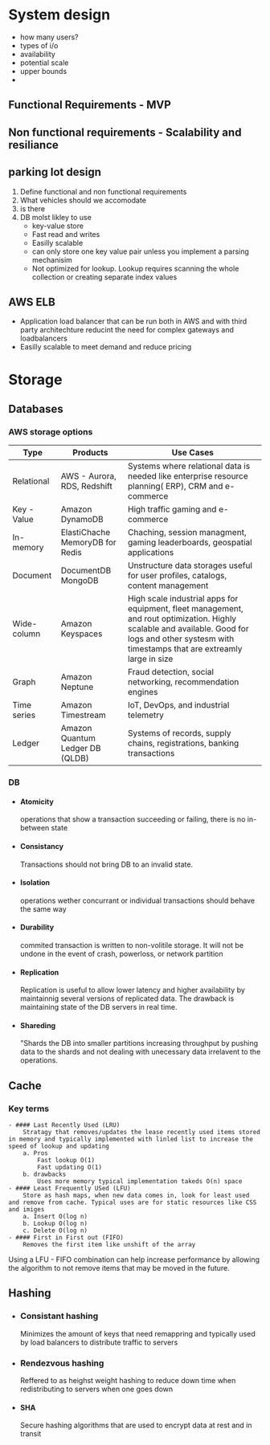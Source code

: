 # System design 

- how many users?
- types of i/o
- availability
- potential scale
- upper bounds
-  
## Functional Requirements - MVP

## Non functional requirements  - Scalability and resiliance






## parking lot design

1. Define functional and non functional requirements
1. What vehicles should we accomodate
1. is there
1. DB molst likley to use
   - key-value store
   - Fast read and writes
   - Easilly scalable
   - can only store one key value pair unless you implement a parsing mechanisim
   - Not optimized for lookup. Lookup requires scanning the whole collection or creating separate index values

## AWS ELB

- Application load balancer that can be run both in AWS and with third party architechture reducint the need for complex gateways and loadbalancers
- Easilly scalable to meet demand and reduce pricing

# Storage

## Databases

### AWS storage options

| Type | Products  | Use Cases|
--- | --- | ---|
|Relational|AWS - Aurora, RDS, Redshift| Systems where relational data is needed like enterprise resource planning( ERP), CRM and e-commerce |
|Key - Value|Amazon DynamoDB|High traffic gaming and e-commerce |
|In-memory| ElastiChache MemoryDB for Redis |Chaching, session managment, gaming leaderboards, geospatial applications |
|Document|DocumentDB MongoDB|Unstructure data storages useful for user profiles, catalogs, content management|
|Wide-column|Amazon Keyspaces|High scale industrial apps for equipment, fleet management, and rout optimization. Highly scalable and available. Good for logs and other systesm with timestamps that are extreamly large in size|
|Graph|Amazon Neptune|Fraud detection, social networking, recommendation engines|
|Time series|Amazon Timestream|IoT, DevOps, and industrial telemetry|
|Ledger|Amazon Quantum Ledger DB (QLDB)|Systems of records, supply chains, registrations, banking transactions|

### DB

- #### Atomicity

  operations that show a transaction succeeding or failing, there is no in-between state

- #### Consistancy

  Transactions should not bring DB to an invalid state.

- #### Isolation

  operations wether concurrant or individual transactions should behave the same way  

- #### Durability

  commited transaction is written to non-volitile storage. It will not be undone in the event of crash, powerloss, or network partition

- #### Replication

  Replication is useful to allow lower latency and higher availability by maintainnig several versions of replicated data. The drawback is maintaining state of the DB servers in real time.

- #### Shareding

  "Shards the DB into smaller partitions increasing throughput by pushing data to the shards and not dealing with unecessary data irrelavent to the operations.

## Cache

### Key terms

    - #### Last Recently Used (LRU) 
        Stratagy that removes/updates the lease recently used items stored in memory and typically implemented with linled list to increase the speed of lookup and updating
        a. Pros
            Fast lookup O(1)
            Fast updating O(1)
        b. drawbacks 
            Uses more memory typical implementation takeds O(n) space  
    - #### Least Frequently USed (LFU) 
        Store as hash maps, when new data comes in, look for least used and remove from cache. Typical uses are for static resources like CSS and imiges 
        a. Insert O(log n)
        b. Lookup O(log n)
        c. Delete O(log n)
    - #### First in First out (FIFO) 
        Removes the first item like unshift of the array
Using a LFU - FIFO combination can help increase performance by allowing the algorithm to not remove items that may be moved in the future.  

## Hashing

- ### Consistant hashing

  Minimizes the amount of keys that need remappring and typically used by load balancers to distribute traffic to servers 

- ###  Rendezvous hashing

  Reffered to as heighst weight hashing to reduce down time when redistributing to servers when one goes down   

- #### SHA

  Secure hashing algorithms that are used to encrypt data at rest and in transit 